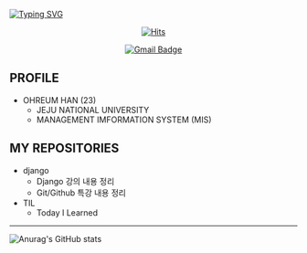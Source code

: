 
[![Typing SVG](https://readme-typing-svg.demolab.com?font=Fira+Code&weight=500&size=25&pause=1000&color=F7ACF5&center=%EC%A7%84%EC%8B%A4&vCenter=%EC%A7%84%EC%8B%A4&repeat=%EC%A7%84%EC%8B%A4&width=500&lines=Hi+there!;I'm+ohreum)](https://git.io/typing-svg)

 <div align=center>

  [![Hits](https://hits.seeyoufarm.com/api/count/incr/badge.svg?url=https%3A%2F%2Fgithub.com%2Fhan099%2Fhit-counter&count_bg=%23C4C4C4&title_bg=%23F7ACF5&icon=&icon_color=%23E7E7E7&title=HITS&edge_flat=false)](https://hits.seeyoufarm.com)

  </div>

	
  <!-- [![Linkedin Badge](https://img.shields.io/badge/-LinkedIn-blue?style=flat-square&logo=Linkedin&logoColor=white&link=https://www.linkedin.com/in/seong-yun-byeon-8183a8113/)](https://www.linkedin.com/in/seong-yun-byeon-8183a8113/) -->

 <div align=center>

  [![Gmail Badge](https://img.shields.io/badge/Gmail-d14836?style=flat-square&logo=Gmail&logoColor=white&link=mailto:o99121516@gmail.com)](mailto:o99121516@gmail.com)
</div>



## PROFILE
- OHREUM HAN (23)
    - JEJU NATIONAL UNIVERSITY
    - MANAGEMENT IMFORMATION SYSTEM (MIS)

## MY REPOSITORIES
- django
    - Django 강의 내용 정리
    - Git/Github 특강 내용 정리
- TIL
    - Today I Learned

---
![Anurag's GitHub stats](https://github-readme-stats.vercel.app/api?username=han099&show_icons=true&bg_color=00000000)


